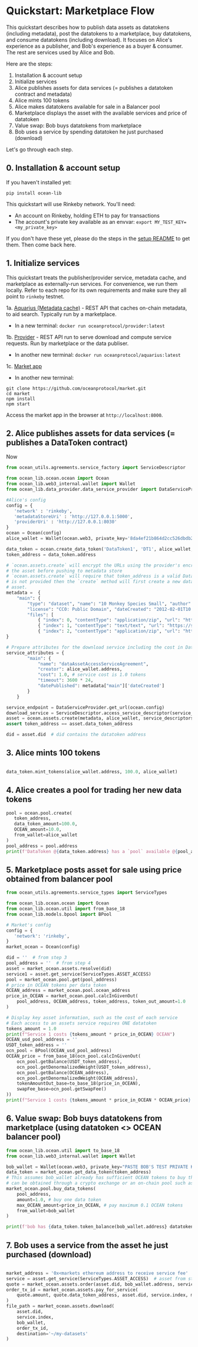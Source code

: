 # Quickstart: Marketplace Flow

This quickstart describes how to publish data assets as datatokens (including metadata), post the datatokens to a marketplace, buy datatokens, and consume datatokens (including download). It focuses on Alice's experience as a publisher, and Bob's experience as a buyer & consumer. The rest are services used by Alice and Bob.

Here are the steps:
1. Installation & account setup
1. Initialize services 
1. Alice publishes assets for data services (= publishes a datatoken contract and metadata)
1. Alice mints 100 tokens
1. Alice makes datatokens available for sale in a Balancer pool
1. Marketplace displays the asset with the available services and price of datatoken
1. Value swap: Bob buys datatokens from marketplace
1. Bob uses a service by spending datatoken he just purchased (download)

Let's go through each step.

## 0. Installation & account setup

If you haven't installed yet:
```console
pip install ocean-lib
```

This quickstart will use Rinkeby network. You'll need:
* An account on Rinkeby, holding ETH to pay for transactions
* The account's private key available as an envvar: `export MY_TEST_KEY=<my_private_key>`

If you don't have these yet, please do the steps in the [setup README](setup.md) to get them. Then come back here.

## 1. Initialize services

This quickstart treats the publisher/provider service, metadata cache, and marketplace as 
externally-run services. For convenience, we run them locally. Refer to each repo for 
its own requirements and make sure they all point to `rinkeby` testnet.

1a. [Aquarius (Metadata cache)](https://github.com/oceanprotocol/aquarius) - REST API that caches on-chain metadata, to aid search. Typically run by a marketplace.
* In a new terminal: `docker run oceanprotocol/provider:latest`

1b. [Provider](https://github.com/oceanprotocol/provider) - REST API run to serve download and compute service requests. Run by marketplace or the data publiser.
* In another new terminal: `docker run oceanprotocol/aquarius:latest`

1c. [Market app](https://github.com/oceanprotocol/market)
* In another new terminal:
```
git clone https://github.com/oceanprotocol/market.git
cd market
npm install
npm start
```
Access the market app in the browser at `http://localhost:8000`.

## 2. Alice publishes assets for data services (= publishes a DataToken contract)

Now
```python
from ocean_utils.agreements.service_factory import ServiceDescriptor

from ocean_lib.ocean.ocean import Ocean
from ocean_lib.web3_internal.wallet import Wallet
from ocean_lib.data_provider.data_service_provider import DataServiceProvider

#Alice's config
config = {
   'network' : 'rinkeby',
   'metadataStoreUri' : 'http://127.0.0.1:5000',
   'providerUri' : 'http://127.0.0.1:8030'
}
ocean = Ocean(config)
alice_wallet = Wallet(ocean.web3, private_key='8da4ef21b864d2cc526dbdb2a120bd2874c36c9d0a1fb7f8c63d7f7a8b41de8f')

data_token = ocean.create_data_token('DataToken1', 'DT1', alice_wallet, blob=ocean.config.metadata_store_url)
token_address = data_token.address

# `ocean.assets.create` will encrypt the URLs using the provider's encrypt service endpoint and update 
# the asset before pushing to metadata store
# `ocean.assets.create` will require that token_address is a valid DataToken contract address, unless token_address
# is not provided then the `create` method will first create a new data token and use it in the new
# asset.
metadata =  {
    "main": {
        "type": "dataset", "name": "10 Monkey Species Small", "author": "Mario", 
        "license": "CC0: Public Domain", "dateCreated": "2012-02-01T10:55:11Z", 
        "files": [
            { "index": 0, "contentType": "application/zip", "url": "https://s3.amazonaws.com/datacommons-seeding-us-east/10_Monkey_Species_Small/assets/training.zip"},
            { "index": 1, "contentType": "text/text", "url": "https://s3.amazonaws.com/datacommons-seeding-us-east/10_Monkey_Species_Small/assets/monkey_labels.txt"},
            { "index": 2, "contentType": "application/zip", "url": "https://s3.amazonaws.com/datacommons-seeding-us-east/10_Monkey_Species_Small/assets/validation.zip"}]}
}

# Prepare attributes for the download service including the cost in DataTokens
service_attributes = {
        "main": {
            "name": "dataAssetAccessServiceAgreement",
            "creator": alice_wallet.address,
            "cost": 1.0, # service cost is 1.0 tokens 
            "timeout": 3600 * 24,
            "datePublished": metadata["main"]['dateCreated']
        }
    }

service_endpoint = DataServiceProvider.get_url(ocean.config)
download_service = ServiceDescriptor.access_service_descriptor(service_attributes, service_endpoint)
asset = ocean.assets.create(metadata, alice_wallet, service_descriptors=[download_service], data_token_address=token_address)
assert token_address == asset.data_token_address

did = asset.did  # did contains the datatoken address
```

## 3. Alice mints 100 tokens

```python

data_token.mint_tokens(alice_wallet.address, 100.0, alice_wallet)
```

## 4. Alice creates a pool for trading her new data tokens

```python
pool = ocean.pool.create(
   token_address,
   data_token_amount=100.0,
   OCEAN_amount=10.0,
   from_wallet=alice_wallet
)
pool_address = pool.address
print(f'DataToken @{data_token.address} has a `pool` available @{pool_address}')
```

## 5. Marketplace posts asset for sale using price obtained from balancer pool

```python
from ocean_utils.agreements.service_types import ServiceTypes

from ocean_lib.ocean.ocean import Ocean
from ocean_lib.ocean.util import from_base_18
from ocean_lib.models.bpool import BPool

# Market's config
config = {
   'network': 'rinkeby',
}
market_ocean = Ocean(config)

did = ''  # from step 3
pool_address = ''  # from step 4
asset = market_ocean.assets.resolve(did)
service1 = asset.get_service(ServiceTypes.ASSET_ACCESS)
pool = market_ocean.pool.get(pool_address)
# price in OCEAN tokens per data token
OCEAN_address = market_ocean.pool.ocean_address
price_in_OCEAN = market_ocean.pool.calcInGivenOut(
    pool_address, OCEAN_address, token_address, token_out_amount=1.0
)

# Display key asset information, such as the cost of each service
# Each access to an assets service requires ONE datatoken
tokens_amount = 1.0
print(f"Service 1 costs {tokens_amount * price_in_OCEAN} OCEAN")
OCEAN_usd_pool_address = ''
USDT_token_address = ''
ocn_pool = BPool(OCEAN_usd_pool_address)
OCEAN_price = from_base_18(ocn_pool.calcInGivenOut(
    ocn_pool.getBalance(USDT_token_address), 
    ocn_pool.getDenormalizedWeight(USDT_token_address),
    ocn_pool.getBalance(OCEAN_address), 
    ocn_pool.getDenormalizedWeight(OCEAN_address),
    tokenAmountOut_base=to_base_18(price_in_OCEAN),
    swapFee_base=ocn_pool.getSwapFee()
))
print(f"Service 1 costs {tokens_amount * price_in_OCEAN * OCEAN_price} USD")
```

## 6. Value swap: Bob buys datatokens from marketplace (using datatoken <> OCEAN balancer pool)

```python
from ocean_lib.ocean.util import to_base_18
from ocean_lib.web3_internal.wallet import Wallet

bob_wallet = Wallet(ocean.web3, private_key="PASTE BOB'S TEST PRIVATE KEY HERE")
data_token = market_ocean.get_data_token(token_address)
# This assumes bob_wallet already has sufficient OCEAN tokens to buy the data token. OCEAN tokens 
# can be obtained through a crypto exchange or an on-chain pool such as balancer or uniswap
market_ocean.pool.buy_data_tokens(
    pool_address, 
    amount=1.0, # buy one data token
    max_OCEAN_amount=price_in_OCEAN, # pay maximum 0.1 OCEAN tokens
    from_wallet=bob_wallet
)

print(f'bob has {data_token.token_balance(bob_wallet.address} datatokens.')
```
   
## 7. Bob uses a service from the asset he just purchased (download)

```python

market_address = '0x<markets ethereum address to receive service fee'
service = asset.get_service(ServiceTypes.ASSET_ACCESS)  # asset from step 5
quote = market_ocean.assets.order(asset.did, bob_wallet.address, service_index=service.index)
order_tx_id = market_ocean.assets.pay_for_service(
    quote.amount, quote.data_token_address, asset.did, service.index, market_address, bob_wallet
)
file_path = market_ocean.assets.download(
    asset.did, 
    service.index, 
    bob_wallet, 
    order_tx_id, 
    destination='~/my-datasets'
)
```
